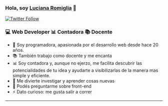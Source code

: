### Hola, soy [Luciana Romiglia][website] 👋

[![Twitter Follow](https://img.shields.io/twitter/follow/LRomiglia?color=1da1f2&label=LRomiglia&logo=Twitter&style=for-the-badge)](https://twitter.com/LRomiglia)

### 💻 Web Developer 📊 Contadora 📚 Docente

- 🔭 Soy programadora, apasionada por el desarrollo web desde hace 20 años.
- 📚 También trabajo como docente y me encanta
- 📊 Soy contadora y, aunque no ejerzo, me facilita descubrir las potencialidades de tu idea y ayudarte a visibilizarlas de la manera mas simple y eficiente.
- 🌱 Me divierte investigar y aprender cosas nuevas
- 💬 Podés preguntarme sobre front-end
- ⚡ Dato curioso: me gusta salir a correr

---

<!-- Links -->
[website]: http://lucianaromiglia.com.ar/